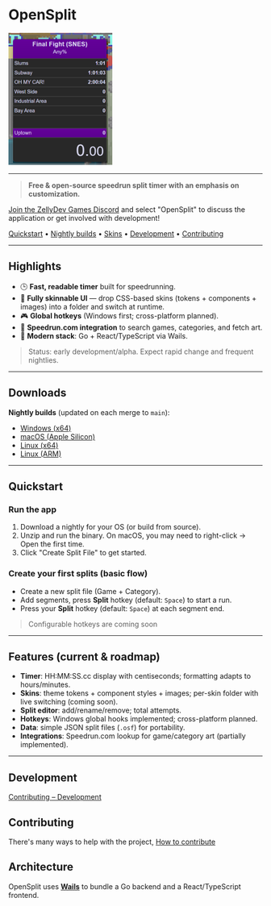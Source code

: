 # OpenSplit
<div>
    <img height="262" style="margin: auto" src="docs/images/screenshot.png"  alt=""/>
</div>

<hr />

> **Free & open-source speedrun split timer with an emphasis on customization.**

[Join the ZellyDev Games Discord](https://discord.com/invite/xcrHKCsGmv) and select "OpenSplit" to discuss the application or get involved with development!

<p>
  <a href="#quickstart">Quickstart</a> •
  <a href="#downloads">Nightly builds</a> •
  <a href="#skins">Skins</a> •
  <a href="#development">Development</a> •
  <a href="#contributing">Contributing</a>
</p>

---

## Highlights
- 🕒 **Fast, readable timer** built for speedrunning.
- 🎨 **Fully skinnable UI** — drop CSS-based skins (tokens + components + images) into a folder and switch at runtime.
- 🎮 **Global hotkeys** (Windows first; cross-platform planned).
- 🔎 **Speedrun.com integration** to search games, categories, and fetch art.
- 🧰 **Modern stack**: Go + React/TypeScript via Wails.

> Status: early development/alpha. Expect rapid change and frequent nightlies.

---

## Downloads

**Nightly builds** (updated on each merge to `main`):

- [Windows (x64)](https://github.com/ZellyDev-Games/OpenSplit/releases/download/nightly/opensplit-windows-amd64.zip)
- [macOS (Apple Silicon)](https://github.com/ZellyDev-Games/OpenSplit/releases/download/nightly/opensplit-darwin-arm64.zip)
- [Linux (x64)](https://github.com/ZellyDev-Games/OpenSplit/releases/download/nightly/opensplit-linux-amd64.zip)
- [Linux (ARM)](https://github.com/ZellyDev-Games/OpenSplit/releases/download/nightly/opensplit-linux-arm64.zip)

---

## Quickstart

### Run the app
1. Download a nightly for your OS (or build from source).
2. Unzip and run the binary. On macOS, you may need to right-click → Open the first time.
3. Click "Create Split File" to get started.

### Create your first splits (basic flow)
- Create a new split file (Game + Category).
- Add segments, press **Split** hotkey (default: `Space`) to start a run.
- Press your **Split** hotkey (default: `Space`) at each segment end.

> Configurable hotkeys are coming soon

---

## Features (current & roadmap)
- **Timer**: HH:MM:SS.cc display with centiseconds; formatting adapts to hours/minutes.
- **Skins**: theme tokens + component styles + images; per-skin folder with live switching (coming soon).
- **Split editor**: add/rename/remove; total attempts.
- **Hotkeys**: Windows global hooks implemented; cross-platform planned.
- **Data**: simple JSON split files (`.osf`) for portability.
- **Integrations**: Speedrun.com lookup for game/category art (partially implemented).

---

## Development
[Contributing – Development](./CONTRIBUTING.md#development-prerequisites)

## Contributing
There's many ways to help with the project, [How to contribute](./CONTRIBUTING.md)

## Architecture

OpenSplit uses **[Wails](https://wails.io/)** to bundle a Go backend and a React/TypeScript frontend.
